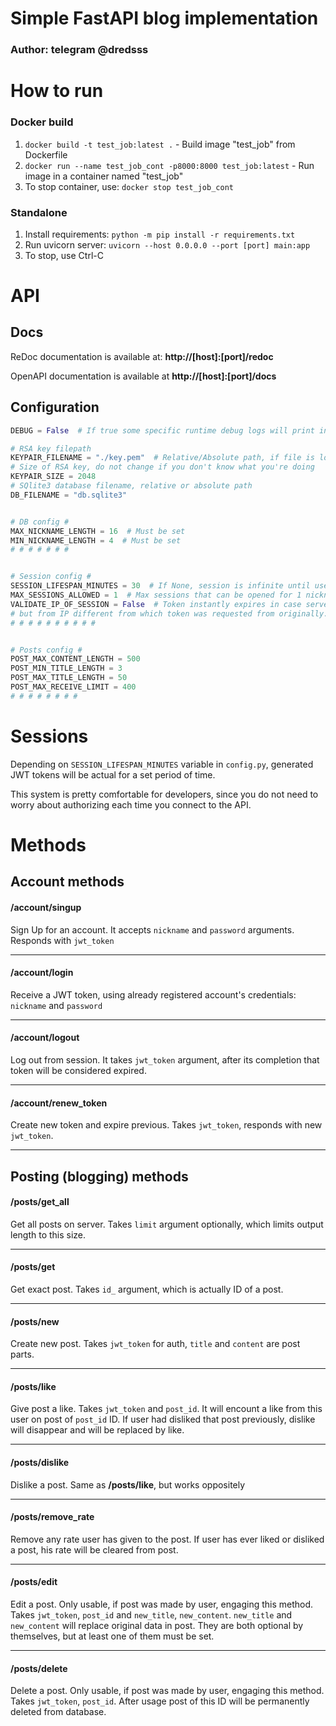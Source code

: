 # Simple FastAPI blog implementation
### Author: telegram @dredsss


# How to run
### Docker build

1. `docker build -t test_job:latest .` - Build image "test_job" from Dockerfile
2. `docker run --name test_job_cont -p8000:8000 test_job:latest` - Run image in a container named "test_job"
3. To stop container, use: `docker stop test_job_cont`

### Standalone
1. Install requirements: `python -m pip install -r requirements.txt`
2. Run uvicorn server: `uvicorn --host 0.0.0.0 --port [port] main:app`
3. To stop, use Ctrl-C

# API
## Docs
ReDoc documentation is available at: __http://[host]:[port]/redoc__

OpenAPI documentation is available at __http://[host]:[port]/docs__

## Configuration
```python
DEBUG = False  # If true some specific runtime debug logs will print into console

# RSA key filepath
KEYPAIR_FILENAME = "./key.pem"  # Relative/Absolute path, if file is located in working directory use ./filename
# Size of RSA key, do not change if you don't know what you're doing
KEYPAIR_SIZE = 2048
# SQlite3 database filename, relative or absolute path
DB_FILENAME = "db.sqlite3"


# DB config #
MAX_NICKNAME_LENGTH = 16  # Must be set
MIN_NICKNAME_LENGTH = 4  # Must be set
# # # # # # #


# Session config #
SESSION_LIFESPAN_MINUTES = 30  # If None, session is infinite until user logs out, else set lifespan in minutes
MAX_SESSIONS_ALLOWED = 1  # Max sessions that can be opened for 1 nickname
VALIDATE_IP_OF_SESSION = False  # Token instantly expires in case server receives request with this token
# but from IP different from which token was requested from originally. Recommended: False
# # # # # # # # # #


# Posts config #
POST_MAX_CONTENT_LENGTH = 500
POST_MIN_TITLE_LENGTH = 3
POST_MAX_TITLE_LENGTH = 50
POST_MAX_RECEIVE_LIMIT = 400
# # # # # # # #
```

# Sessions
Depending on `SESSION_LIFESPAN_MINUTES` variable in `config.py`, generated JWT tokens
will be actual for a set period of time.

This system is pretty comfortable for developers, since you do not need to worry about
authorizing each time you connect to the API.

# Methods
## Account methods
#### /account/singup

Sign Up for an account. It accepts `nickname` and `password` arguments. Responds with `jwt_token`
<hr>

#### /account/login
Receive a JWT token, using already registered account's credentials: `nickname` and `password`

<hr>

#### /account/logout
Log out from session. It takes `jwt_token` argument, after its completion that token will be
considered expired.

<hr>

#### /account/renew_token
Create new token and expire previous. Takes `jwt_token`, responds with new `jwt_token`.

<hr>

## Posting (blogging) methods

#### /posts/get_all
Get all posts on server. Takes `limit` argument optionally,
which limits output length to this size.

<hr>

#### /posts/get
Get exact post. Takes `id_` argument, which is actually ID of a post.

<hr>

#### /posts/new
Create new post. Takes `jwt_token` for auth, `title` and `content` are post parts.

<hr>

#### /posts/like
Give post a like. Takes `jwt_token` and `post_id`. It will encount a like from this user on 
post of `post_id` ID. If user had disliked that post previously, dislike will disappear and
will be replaced by like.

<hr>

#### /posts/dislike
Dislike a post. Same as __/posts/like__, but works oppositely

<hr>

#### /posts/remove_rate
Remove any rate user has given to the post. If user has ever liked or disliked a post,
his rate will be cleared from post.

<hr>

#### /posts/edit
Edit a post. Only usable, if post was made by user, engaging this method. Takes
`jwt_token`, `post_id` and `new_title`, `new_content`.
`new_title` and `new_content` will replace original data in post.
They are both optional by themselves, but at least one of them must be set.

<hr>

#### /posts/delete
Delete a post. Only usable, if post was made by user, engaging this method. Takes
`jwt_token`, `post_id`. After usage post of this ID will be permanently deleted from database.
